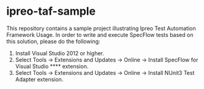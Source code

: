 # ipreo-taf-sample
This repository contains a sample project illustrating Ipreo Test Automation Framework Usage.
In order to write and execute SpecFlow tests based on this solution, please do the following:
1. Install Visual Studio 2012 or higher.
2. Select Tools -> Extensions and Updates -> Online -> Install SpecFlow for Visual Studio **** extension.
3. Select Tools -> Extensions and Updates -> Online -> Install NUnit3 Test Adapter extension.
